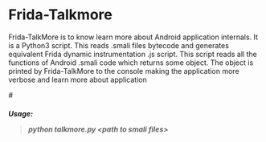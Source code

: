 # Frida-Talkmore

Frida-TalkMore is to know learn more about Android application internals. It is a Python3 script. This reads .smali files bytecode and generates equivalent Frida dynamic instrumentation .js script. This script reads all the functions of Android .smali code which returns some object. The object is printed by Frida-TalkMore to the console making the application more verbose and learn more about application

#<h5>Usage:
>python talkmore.py \<path to smali files\>